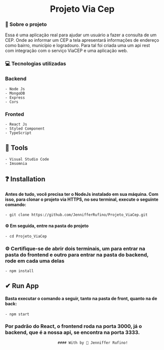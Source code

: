 <h1 align="center"> Projeto Via Cep </h1>

<h3> 🚀 Sobre o projeto </h3>
<p> Essa é uma aplicação real para ajudar um usuário a fazer a consulta de um CEP. Onde ao informar um CEP a tela apresentará informações de endereço como bairro, município e logradouro. Para tal foi criada uma um api rest com integração com o serviço ViaCEP e uma aplicação web. </p>

<h3> 💻 Tecnologias utilizadas </h3>

### Backend
    - Node Js
    - MongoDB
    - Express
    - Cors

### Fronted
    - React Js
    - Styled Component
    - TypeScript

## 🔨 Tools
    - Visual Studio Code
    - Imsomnia

## ❓ Installation
#### Antes de tudo, você precisa ter o NodeJs instalado em sua máquina. Com isso, para clonar o projeto via HTTPS, no seu terminal, execute o seguinte comando:
    - git clone https://github.com/JennifferRufino/Projeto_ViaCep.git

#### ⚙ Em seguida, entre na pasta do projeto
    - cd Projeto_ViaCep

### ⚙ Certifique-se de abrir dois terminais, um para entrar na pasta do frontend e outro para entrar na pasta do backend, rode em cada uma delas
    - npm install

## ✔ Run App
#### Basta executar o comando a seguir, tanto na pasta de front, quanto na de back:
    - npm start

### Por padrão do React, o frontend roda na porta 3000, já o backend, que é a nossa api, se encontra na porta 3333.

                            #### With by 🖤 Jenniffer Rufino!
